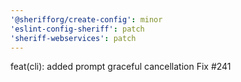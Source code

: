 ```yaml
---
'@sherifforg/create-config': minor
'eslint-config-sheriff': patch
'sheriff-webservices': patch
---
```


feat(cli): added prompt graceful cancellation
Fix #241
